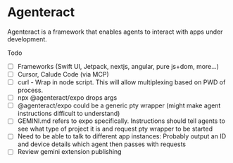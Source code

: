 # Agenteract

Agenteract is a framework that enables agents to interact with apps under development.

Todo
- [ ] Frameworks (Swift UI, Jetpack, nextjs, angular, pure js+dom, more...)
- [ ] Cursor, Calude Code (via MCP)
- [ ] curl - Wrap in node script. This will allow multiplexing based on PWD of process.
- [ ] npx @agenteract/expo drops args
- [ ] @agenteract/expo could be a generic pty wrapper (might make agent instructions difficult to understand)
- [ ] GEMINI.md refers to expo specifically. Instructions should tell agents to see what type of project it is and request pty wrapper to be started
- [ ] Need to be able to talk to different app instances: Probably output an ID and device details which agent then passes with requests
- [ ] Review gemini extension publishing